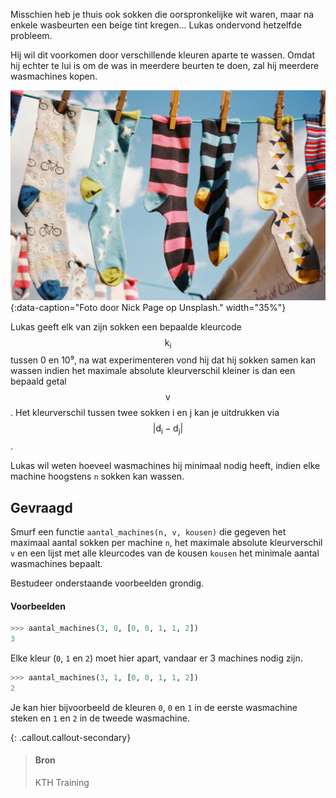 Misschien heb je thuis ook sokken die oorspronkelijke wit waren, maar na enkele wasbeurten een beige tint kregen... Lukas ondervond hetzelfde probleem.

Hij wil dit voorkomen door verschillende kleuren aparte te wassen. Omdat hij echter te lui is om de was in meerdere beurten te doen, zal hij meerdere wasmachines kopen.

![Foto door Nick Page op Unsplash.](media/nick-page.jpg "Foto door Nick Page op Unsplash."){:data-caption="Foto door Nick Page op Unsplash." width="35%"}

Lukas geeft elk van zijn sokken een bepaalde kleurcode $$\mathsf{k_i}$$ tussen 0 en 10⁹, na wat experimenteren vond hij dat hij sokken samen kan wassen indien het maximale absolute kleurverschil kleiner is dan een bepaald getal $$\mathsf{v}$$. Het kleurverschil tussen twee sokken i en j kan je uitdrukken via $$\mathsf{|d_i - d_j|}$$.

Lukas wil weten hoeveel wasmachines hij minimaal nodig heeft, indien elke machine hoogstens `n` sokken kan wassen.

## Gevraagd
Smurf een functie `aantal_machines(n, v, kousen)` die gegeven het maximaal aantal sokken per machine `n`, het maximale absolute kleurverschil `v` en een lijst met alle kleurcodes van de kousen `kousen` het minimale aantal wasmachines bepaalt.

Bestudeer onderstaande voorbeelden grondig.

#### Voorbeelden

```python
>>> aantal_machines(3, 0, [0, 0, 1, 1, 2])
3
```

Elke kleur (`0`, `1` en `2`) moet hier apart, vandaar er 3 machines nodig zijn.


```python
>>> aantal_machines(3, 1, [0, 0, 1, 1, 2])
2
```

Je kan hier bijvoorbeeld de kleuren `0`, `0` en `1` in de eerste wasmachine steken en `1` en `2` in de tweede wasmachine.

{: .callout.callout-secondary}
>#### Bron
> KTH Training
